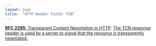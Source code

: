 ```yaml
---
layout: page
title:  "HTTP Header Field: TCN"
---
```


[**RFC 2295**: Transparent Content Negotiation in HTTP](/specs/IETF/RFC/2295 "HTTP allows web site authors to put multiple versions of the same information under a single URL. Transparent content negotiation is an extensible negotiation mechanism, layered on top of HTTP, for automatically selecting the best version when the URL is accessed. This enables the smooth deployment of new web data formats and markup tags."): [The TCN response header is used by a server to signal that the resource is transparently negotiated.]()

